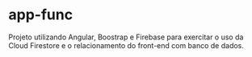 # app-func
Projeto utilizando Angular, Boostrap e Firebase para exercitar o uso da Cloud Firestore e o relacionamento do front-end com banco de dados.
